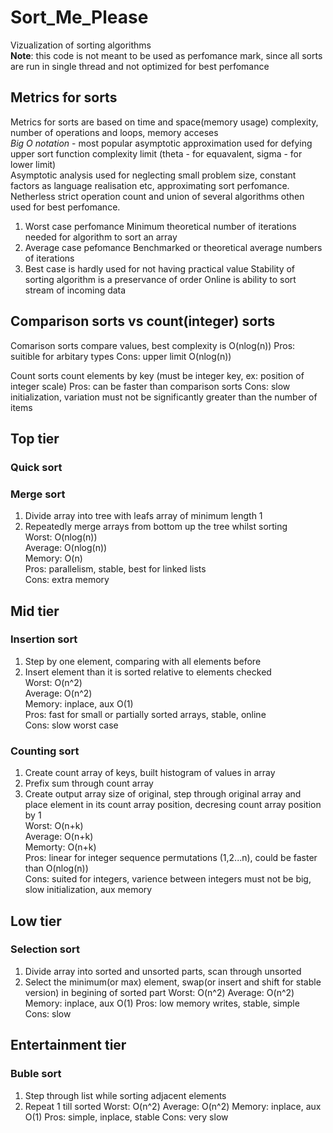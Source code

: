 # Sort_Me_Please
Vizualization of sorting algorithms  
**Note**: this code is not meant to be used as perfomance mark, since all sorts are run in single thread
and not optimized for best perfomance

## Metrics for sorts
Metrics for sorts are based on time and space(memory usage) complexity, number of operations and loops, memory acceses  
*Big O notation* - most popular asymptotic approximation used for defying upper sort function complexity limit (theta - for equavalent, sigma - for lower limit)  
Asymptotic analysis used for neglecting small problem size, constant factors as language realisation etc, approximating sort perfomance. Netherless strict operation count and union of several algorithms othen used for best perfomance.  
1) Worst case perfomance
   Minimum theoretical number of iterations needed for algorithm to sort an array
2) Average case pefomance
   Benchmarked or theoretical average numbers of iterations
3) Best case is hardly used for not having practical value
Stability of sorting algorithm is a preservance of order
Online is ability to sort stream of incoming data

## Comparison sorts vs count(integer) sorts
Comarison sorts compare values, best complexity is O(nlog(n))
Pros: suitible for arbitary types
Cons: upper limit O(nlog(n))
 
Count sorts count elements by key (must be integer key, ex: position of integer scale)
Pros: can be faster than comparison sorts
Cons: slow initialization, variation must not be significantly greater than the number of items

## Top tier
### Quick sort

### Merge sort
1) Divide array into tree with leafs array of minimum length 1
2) Repeatedly merge arrays from bottom up the tree whilst sorting  
Worst: O(nlog(n))  
Average: O(nlog(n))  
Memory: O(n)  
Pros: parallelism, stable, best for linked lists  
Cons: extra memory  


## Mid tier
### Insertion sort
1) Step by one element, comparing with all elements before
2) Insert element than it is sorted relative to elements checked  
Worst: O(n^2)  
Average: O(n^2)  
Memory: inplace, aux O(1)  
Pros: fast for small or partially sorted arrays, stable, online  
Cons: slow worst case  
### Counting sort
1) Create count array of keys, built histogram of values in array
2) Prefix sum through count array
3) Create output array size of original, step through original array and place element in its count array position, decresing count array position by 1  
Worst: O(n+k)  
Average: O(n+k)  
Memorty: O(n+k)  
Pros: linear for integer sequence permutations (1,2...n), could be faster than O(nlog(n))  
Cons: suited for integers, varience between integers must not be big, slow initialization, aux memory  

## Low tier
### Selection sort
1) Divide array into sorted and unsorted parts, scan through unsorted 
2) Select the minimum(or max) element, swap(or insert and shift for stable version) in begining of sorted part
Worst: O(n^2)
Average: O(n^2)
Memory: inplace, aux O(1)
Pros: low memory writes, stable, simple
Cons: slow


## Entertainment tier
### Buble sort
1) Step through list while sorting adjacent elements
2) Repeat 1 till sorted
Worst: O(n^2)
Average: O(n^2)
Memory: inplace, aux O(1)
Pros: simple, inplace, stable
Cons: very slow